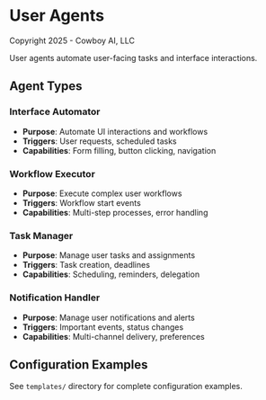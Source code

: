 # User Agents

Copyright 2025 - Cowboy AI, LLC

User agents automate user-facing tasks and interface interactions.

## Agent Types

### Interface Automator
- **Purpose**: Automate UI interactions and workflows
- **Triggers**: User requests, scheduled tasks
- **Capabilities**: Form filling, button clicking, navigation

### Workflow Executor
- **Purpose**: Execute complex user workflows
- **Triggers**: Workflow start events
- **Capabilities**: Multi-step processes, error handling

### Task Manager
- **Purpose**: Manage user tasks and assignments
- **Triggers**: Task creation, deadlines
- **Capabilities**: Scheduling, reminders, delegation

### Notification Handler
- **Purpose**: Manage user notifications and alerts
- **Triggers**: Important events, status changes
- **Capabilities**: Multi-channel delivery, preferences

## Configuration Examples

See `templates/` directory for complete configuration examples.